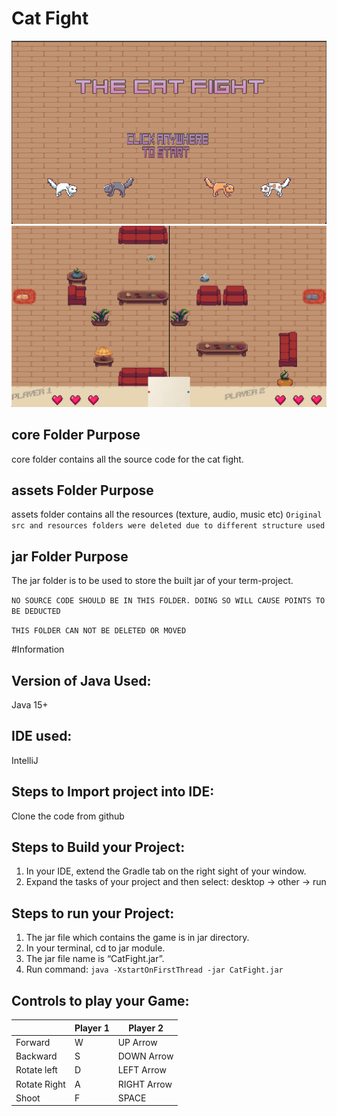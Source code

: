 # Cat Fight

![alt text](https://github.com/marshmallow94/cat-fight/blob/main/assets/Img/Welcomescreen.png?raw=true)
![alt text](https://github.com/marshmallow94/cat-fight/blob/main/assets/Img/Gamescreen.png?raw=true|width=100)

## core Folder Purpose 
core folder contains all the source code for the cat fight.


## assets Folder Purpose 
assets folder contains all the resources (texture, audio, music etc) 
`Original src and resources folders were deleted due to different structure used`

## jar Folder Purpose 
The jar folder is to be used to store the built jar of your term-project.

`NO SOURCE CODE SHOULD BE IN THIS FOLDER. DOING SO WILL CAUSE POINTS TO BE DEDUCTED`

`THIS FOLDER CAN NOT BE DELETED OR MOVED`

#Information

## Version of Java Used:
Java 15+

## IDE used: 
IntelliJ

## Steps to Import project into IDE:
Clone the code from github

## Steps to Build your Project:
1.	In your IDE, extend the Gradle tab on the right sight of your window.
2.	Expand the tasks of your project and then select: desktop -> other -> run

## Steps to run your Project:
1. The jar file which contains the game is in jar directory. 
2. In your terminal, cd to jar module. 
3. The jar file name is “CatFight.jar”. 
4. Run command:
`java -XstartOnFirstThread -jar CatFight.jar`


## Controls to play your Game:

|               | Player 1 | Player 2    |
|---------------|----------|-------------|
|  Forward      | W        | UP Arrow    |
|  Backward     | S        | DOWN Arrow  |
|  Rotate left  | D        | LEFT Arrow  |
|  Rotate Right | A        | RIGHT Arrow |
|  Shoot        | F        | SPACE       |

<!-- you may add more controls if you need to. -->
